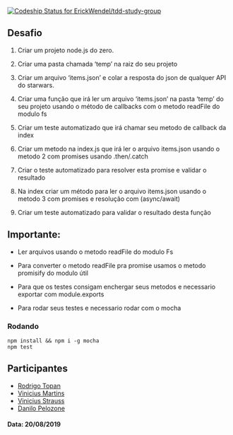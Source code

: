 [ ![Codeship Status for ErickWendel/tdd-study-group](https://app.codeship.com/projects/f134bba0-86d2-0136-d478-3e27c1ec70f0/status?branch=master)](https://app.codeship.com/projects/302557)

## Desafio

1. Criar um projeto node.js do zero.

2. Criar uma pasta chamada ‘temp’ na raiz do seu projeto

3. Criar um arquivo ‘items.json’ e colar a resposta do json de qualquer API do starwars.

3. Criar uma função que irá ler um arquivo ‘items.json’ na pasta ‘temp’ do seu projeto usando o método de callbacks com o metodo readFile do modulo fs

4. Criar um teste automatizado que irá chamar seu metodo de callback da index

5. Criar um metodo na index.js que irá ler o arquivo items.json usando o metodo 2 com promises usando .then/.catch 

6. Criar o teste automatizado para resolver esta promise e validar o resultado

7. Na index criar um método para ler o arquivo items.json usando o metodo 3 com promises e resolução com (async/await) 

8. Criar um teste automatizado para validar o resultado desta função 


## Importante:

- Ler arquivos usando o metodo readFile do modulo Fs

- Para converter o metodo readFile pra promise usamos o metodo promisify do modulo útil 

- Para que os testes consigam enchergar seus metodos e necessario exportar com module.exports 

- Para rodar seus testes e necessario rodar com o mocha

### Rodando

```
npm install && npm i -g mocha
npm test
```

## Participantes
 - [Rodrigo Topan](https://github.com/rodrigotopan)
 - [Vinicius Martins](https://github.com/viniciusmartinss)
 - [Vinicius Strauss](https://github.com/vinistrauss)
 - [Danilo Pelozone](https://github.com/daniloplima)

 #### Data: 20/08/2019


